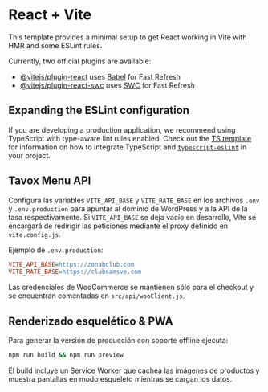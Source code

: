 # React + Vite

This template provides a minimal setup to get React working in Vite with HMR and some ESLint rules.

Currently, two official plugins are available:

- [@vitejs/plugin-react](https://github.com/vitejs/vite-plugin-react/blob/main/packages/plugin-react) uses [Babel](https://babeljs.io/) for Fast Refresh
- [@vitejs/plugin-react-swc](https://github.com/vitejs/vite-plugin-react/blob/main/packages/plugin-react-swc) uses [SWC](https://swc.rs/) for Fast Refresh

## Expanding the ESLint configuration

If you are developing a production application, we recommend using TypeScript with type-aware lint rules enabled. Check out the [TS template](https://github.com/vitejs/vite/tree/main/packages/create-vite/template-react-ts) for information on how to integrate TypeScript and [`typescript-eslint`](https://typescript-eslint.io) in your project.

## Tavox Menu API

Configura las variables `VITE_API_BASE` y `VITE_RATE_BASE` en los archivos
`.env` y `.env.production` para apuntar al dominio de WordPress y a la API de la
tasa respectivamente. Si `VITE_API_BASE` se deja vacío en desarrollo, Vite se
encargará de redirigir las peticiones mediante el proxy definido en
`vite.config.js`.

Ejemplo de `.env.production`:

```ini
VITE_API_BASE=https://zonabclub.com
VITE_RATE_BASE=https://clubsamsve.com
```

Las credenciales de WooCommerce se mantienen sólo para el checkout y se
encuentran comentadas en `src/api/wooClient.js`.
## Renderizado esquelético & PWA

Para generar la versión de producción con soporte offline ejecuta:

```bash
npm run build && npm run preview
```

El build incluye un Service Worker que cachea las imágenes de productos y muestra pantallas en modo esqueleto mientras se cargan los datos.